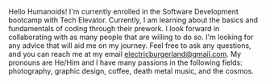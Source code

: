 Hello Humanoids! I'm currently enrolled in the Software Development bootcamp with Tech Elevator. Currently, I am learning about the basics and fundamentals of coding through their prework. I look forward in collaborating with as many people that are willing to do so. I'm looking for any advice that will aid me on my journey. Feel free to ask any questions, and you can reach me at my email electricburgerland@gmail.com. My pronouns are He/Him and I have many passions in the following fields: photography, graphic design, coffee, death metal music, and the cosmos.

